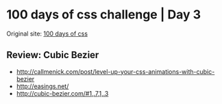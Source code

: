 ﻿# 100 days of css challenge | Day 3

Original site: [100 days of css](http://100dayscss.com/)

## Review: Cubic Bezier
* http://callmenick.com/post/level-up-your-css-animations-with-cubic-bezier
* http://easings.net/
* http://cubic-bezier.com/#1,.7,1,.3